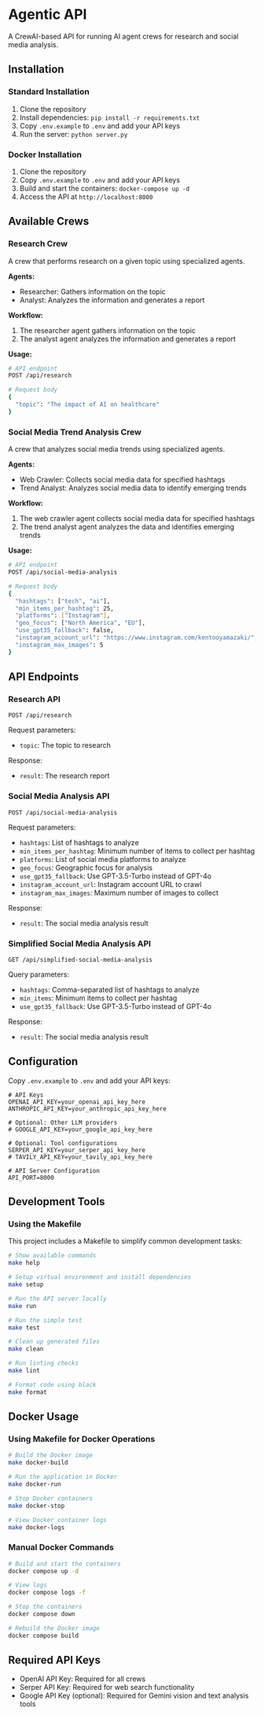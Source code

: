 # Agentic API

A CrewAI-based API for running AI agent crews for research and social media analysis.

## Installation

### Standard Installation

1. Clone the repository
2. Install dependencies: `pip install -r requirements.txt`
3. Copy `.env.example` to `.env` and add your API keys
4. Run the server: `python server.py`

### Docker Installation

1. Clone the repository
2. Copy `.env.example` to `.env` and add your API keys
3. Build and start the containers: `docker-compose up -d`
4. Access the API at `http://localhost:8000`

## Available Crews

### Research Crew

A crew that performs research on a given topic using specialized agents.

**Agents:**
- Researcher: Gathers information on the topic
- Analyst: Analyzes the information and generates a report

**Workflow:**
1. The researcher agent gathers information on the topic
2. The analyst agent analyzes the information and generates a report

**Usage:**
```bash
# API endpoint
POST /api/research

# Request body
{
  "topic": "The impact of AI on healthcare"
}
```

### Social Media Trend Analysis Crew

A crew that analyzes social media trends using specialized agents.

**Agents:**
- Web Crawler: Collects social media data for specified hashtags
- Trend Analyst: Analyzes social media data to identify emerging trends

**Workflow:**
1. The web crawler agent collects social media data for specified hashtags
2. The trend analyst agent analyzes the data and identifies emerging trends

**Usage:**
```bash
# API endpoint
POST /api/social-media-analysis

# Request body
{
  "hashtags": ["tech", "ai"],
  "min_items_per_hashtag": 25,
  "platforms": ["Instagram"],
  "geo_focus": ["North America", "EU"],
  "use_gpt35_fallback": false,
  "instagram_account_url": "https://www.instagram.com/kentooyamazaki/",
  "instagram_max_images": 5
}
```

## API Endpoints

### Research API

```
POST /api/research
```

Request parameters:
- `topic`: The topic to research

Response:
- `result`: The research report

### Social Media Analysis API

```
POST /api/social-media-analysis
```

Request parameters:
- `hashtags`: List of hashtags to analyze
- `min_items_per_hashtag`: Minimum number of items to collect per hashtag
- `platforms`: List of social media platforms to analyze
- `geo_focus`: Geographic focus for analysis
- `use_gpt35_fallback`: Use GPT-3.5-Turbo instead of GPT-4o
- `instagram_account_url`: Instagram account URL to crawl
- `instagram_max_images`: Maximum number of images to collect

Response:
- `result`: The social media analysis result

### Simplified Social Media Analysis API

```
GET /api/simplified-social-media-analysis
```

Query parameters:
- `hashtags`: Comma-separated list of hashtags to analyze
- `min_items`: Minimum items to collect per hashtag
- `use_gpt35_fallback`: Use GPT-3.5-Turbo instead of GPT-4o

Response:
- `result`: The social media analysis result

## Configuration

Copy `.env.example` to `.env` and add your API keys:

```
# API Keys
OPENAI_API_KEY=your_openai_api_key_here
ANTHROPIC_API_KEY=your_anthropic_api_key_here

# Optional: Other LLM providers
# GOOGLE_API_KEY=your_google_api_key_here

# Optional: Tool configurations
SERPER_API_KEY=your_serper_api_key_here
# TAVILY_API_KEY=your_tavily_api_key_here

# API Server Configuration
API_PORT=8000
```

## Development Tools

### Using the Makefile

This project includes a Makefile to simplify common development tasks:

```bash
# Show available commands
make help

# Setup virtual environment and install dependencies
make setup

# Run the API server locally
make run

# Run the simple test
make test

# Clean up generated files
make clean

# Run linting checks
make lint

# Format code using black
make format
```

## Docker Usage

### Using Makefile for Docker Operations

```bash
# Build the Docker image
make docker-build

# Run the application in Docker
make docker-run

# Stop Docker containers
make docker-stop

# View Docker container logs
make docker-logs
```

### Manual Docker Commands

```bash
# Build and start the containers
docker compose up -d

# View logs
docker compose logs -f

# Stop the containers
docker compose down

# Rebuild the Docker image
docker compose build
```

## Required API Keys

- OpenAI API Key: Required for all crews
- Serper API Key: Required for web search functionality
- Google API Key (optional): Required for Gemini vision and text analysis tools